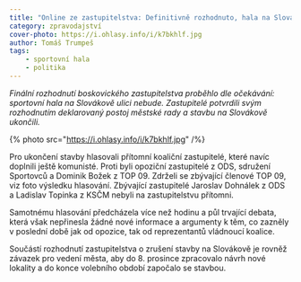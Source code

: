 ```yaml
---
title: "Online ze zastupitelstva: Definitivně rozhodnuto, hala na Slovákově nebude"
category: zpravodajství
cover-photo: https://i.ohlasy.info/i/k7bkhlf.jpg
author: Tomáš Trumpeš
tags:
    - sportovní hala
    - politika
---
```


*Finální rozhodnutí boskovického zastupitelstva proběhlo dle očekávání: sportovní hala na Slovákově ulici nebude. Zastupitelé potvrdili svým rozhodnutím deklarovaný postoj městské rady a stavbu na Slovákově ukončili.*

{% photo src="https://i.ohlasy.info/i/k7bkhlf.jpg" /%}

Pro ukončení stavby hlasovali přítomní koaliční zastupitelé, které navíc doplnili ještě komunisté. Proti byli opoziční zastupitelé z ODS, sdružení Sportovců a Dominik Božek z TOP 09. Zdrželi se zbývající členové TOP 09, viz foto výsledku hlasování. Zbývající zastupitelé Jaroslav Dohnálek z ODS a Ladislav Topinka z KSČM nebyli na zastupitelstvu přítomni.

Samotnému hlasování předcházela více než hodinu a půl trvající debata, která však nepřinesla žádné nové informace a argumenty k těm, co zazněly v poslední době jak od opozice, tak od reprezentantů vládnoucí koalice.

Součástí rozhodnutí zastupitelstva o zrušení stavby na Slovákově je rovněž závazek pro vedení města, aby do 8. prosince zpracovalo návrh nové lokality a do konce volebního období započalo se stavbou.
